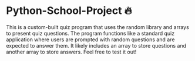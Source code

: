 # Python-School-Project 🔥
This is a custom-built quiz program that uses the random library and arrays to present quiz questions. The program functions like a standard quiz application where users are prompted with random questions and are expected to answer them. It likely includes an array to store questions and another array to store answers. Feel free to test it out!
